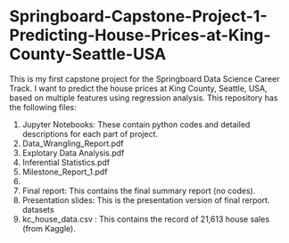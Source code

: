 # Springboard-Capstone-Project-1-Predicting-House-Prices-at-King-County-Seattle-USA

This is my first capstone project for the Springboard Data Science Career Track. I want to predict the house prices at King County, Seattle, USA, based on multiple features using regression analysis.  This repository has the following files:

1.  Jupyter Notebooks: These contain python codes and detailed descriptions for each part of project.
2.  Data_Wrangling_Report.pdf
3.  Explotary Data Analysis.pdf
4.  Inferential Statistics.pdf
5.  Milestone_Report_1.pdf
6.  
2.  Final report: This contains the final summary report (no codes).
3.  Presentation slides: This is the presentation version of final rerport.
datasets
4.  kc_house_data.csv : This contains the record of 21,613 house sales (from Kaggle).

